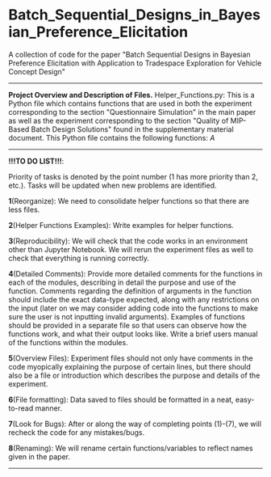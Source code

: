# Batch_Sequential_Designs_in_Bayesian_Preference_Elicitation
A collection of code for the paper "Batch Sequential Designs in Bayesian Preference Elicitation with Application to Tradespace Exploration for Vehicle Concept Design" 

-----
**Project Overview and Description of Files.**
Helper_Functions.py: This is a Python file which contains functions that are used in both the experiment corresponding to the section "Questionnaire Simulation" in the main paper as well as the experiment corresponding to the section "Quality of MIP-Based Batch Design Solutions" found in the supplementary material document. This Python file contains the following functions:
$A$

-----
**!!!TO DO LIST!!!**: <br />

Priority of tasks is denoted by the point number (1 has more priority than 2, etc.). Tasks will be updated when new problems are identified.

**1**(Reorganize): We need to consolidate helper functions so that there are less files.

**2**(Helper Functions Examples): Write examples for helper functions.

**3**(Reproducibility): We will check that the code works in an environment other than Jupyter Notebook. We will rerun the experiment files as well to check that everything is running correctly.

**4**(Detailed Comments): Provide more detailed comments for the functions in each of the modules, describing in detail the purpose and use of the function. Comments regarding the definition of arguments in the function should include the exact data-type expected, along with any restrictions on the input (later on we may consider adding code into the functions to make sure the user is not inputting invalid arguments). Examples of functions should be provided in a separate file so that users can observe how the functions work, and what their output looks like. Write a brief users manual of the functions within the modules.

**5**(Overview Files): Experiment files should not only have comments in the code myopically explaining the purpose of certain lines, but there should also be a file or introduction which describes the purpose and details of the experiment.

**6**(File formatting): Data saved to files should be formatted in a neat, easy-to-read manner.

**7**(Look for Bugs): After or along the way of completing points (1)-(7), we will recheck the code for any mistakes/bugs.

**8**(Renaming): We will rename certain functions/variables to reflect names given in the paper.

-----
